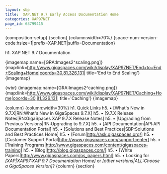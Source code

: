```yaml
---
layout: sbp
title:  XAP.NET 9.7 Early Access Documentation Home
categories: XAP97NET
page_id: 63799415
---
```


{composition-setup}
{section}
{column:width=70%}
{space-num-version-code:hsize=1|prefix=XAP.NET|suffix=Documentation}


h1. XAP.NET 9.7 Documentation

{imagemap:name=[GRA:Images2^scaling.png]}
{map:link=http://www.gigaspaces.com/wiki/display/XAP97NET/End+to+End+Scaling+Home|coords=30,81,326,131| title='End to End Scaling'}
{imagemap}

{wbr}
{imagemap:name=[GRA:Images2^caching.png]}
{map:link=http://www.gigaspaces.com/wiki/display/XAP97NET/Caching+Home|coords=30,81,326,131| title='Caching'}
{imagemap}

{column}
{column:width=30%}
h1. Quick Links
h5. &bull; [What's New in 9.7.X|RN:What's New in GigaSpaces 9.7.X]
h5. &bull; [9.7.X Release Notes|RN:GigaSpaces XAP 9.7.X Release Notes]
h5. &bull; [Upgrading from Previous Versions|RN:Upgrading to 9.7.X]
h5. &bull; [API Documentation|API:API Documentation Portal]
h5. &bull; [Solutions and Best Practices|SBP:Solutions and Best Practices Home]
h5. &bull; [Forum|http://ask.gigaspaces.org/]
h5. &bull; [Customer Support Portal|http://www.gigaspaces.com/supportcenter]
h5. &bull; [Training Programs|http://www.gigaspaces.com/content/gigaspaces-training]
h5. &bull; [Blog|http://blog.gigaspaces.com/]
h5. &bull; [White Papers|http://www.gigaspaces.com/os_papers.html]
h5. &bull; Looking for *[*XAP*|XAP97:XAP 9.7 Documentation Home]* or *[*other versions*|ALL:Choose a GigaSpaces Version]*?
{column}
{section}
